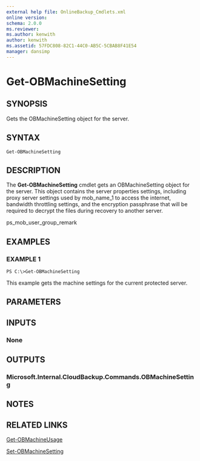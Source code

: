 ```yaml
---
external help file: OnlineBackup_Cmdlets.xml
online version: 
schema: 2.0.0
ms.reviewer:
ms.author: kenwith
author: kenwith
ms.assetid: 57FDC808-82C1-44C0-AB5C-5CBAB8F41E54
manager: dansimp
---
```


# Get-OBMachineSetting

## SYNOPSIS
Gets the OBMachineSetting object for the server.

## SYNTAX

```
Get-OBMachineSetting
```

## DESCRIPTION
The **Get-OBMachineSetting** cmdlet gets an OBMachineSetting object for the server.
This object contains the server properties settings, including proxy server settings used by mob_name_1 to access the internet, bandwidth throttling settings, and the encryption passphrase that will be required to decrypt the files during recovery to another server.

ps_mob_user_group_remark

## EXAMPLES

### EXAMPLE 1
```
PS C:\>Get-OBMachineSetting
```

This example gets the machine settings for the current protected server.

## PARAMETERS

## INPUTS

### None

## OUTPUTS

### Microsoft.Internal.CloudBackup.Commands.OBMachineSetting

## NOTES

## RELATED LINKS

[Get-OBMachineUsage](./Get-OBMachineUsage.md)

[Set-OBMachineSetting](./Set-OBMachineSetting.md)

